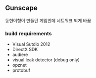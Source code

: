 ## Gunscape ##

동현이형이 만들던 게임인데 네트워크 되게 바꿈


### build requirements ###

- Visual Sutdio 2012
- DirectX SDK
- audiere
- visual leak detector (debug only)
- opznet
- protobuf
